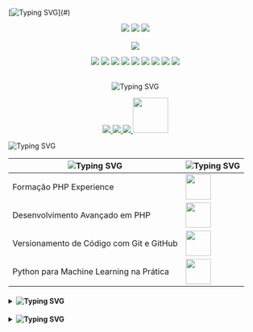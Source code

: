 [![Typing SVG](https://readme-typing-svg.demolab.com?font=Fira+Code&size=25&pause=1000&color=38BB92&random=false&width=435&lines=Hello%2C+I'm+Flavio+Mattos;Welcome+to+my+GitHub+profile!)](#)
<div align="center">
  <img src="http://github-profile-summary-cards.vercel.app/api/cards/profile-details?username=oflaviomattos&theme=vue" />
  <img src="http://github-profile-summary-cards.vercel.app/api/cards/stats?username=oflaviomattos&theme=vue" />
  <img src="http://github-profile-summary-cards.vercel.app/api/cards/repos-per-language?username=oflaviomattos&theme=vue" />
</div>

<br>

<div align="center">
  <img src="https://readme-typing-svg.demolab.com?font=Fira+Code&duration=1&pause=1000&color=38BB92&random=false&width=435&lines=Technologies+and+Tools" />
  <p align="center">
    <img src="https://img.shields.io/badge/HTML5-E34F26?style=for-the-badge&logo=html5&logoColor=white" />
    <img src="https://img.shields.io/badge/CSS3-1572B6?style=for-the-badge&logo=css3&logoColor=white" />
    <img src="https://img.shields.io/badge/JavaScript-F7DF1E?style=for-the-badge&logo=javascript&logoColor=black" />
    <img src="https://img.shields.io/badge/PHP-777BB4?style=for-the-badge&logo=php&logoColor=white" />
    <img src="https://img.shields.io/badge/Laravel-FF2D20?style=for-the-badge&logo=laravel&logoColor=white" />
    <img src="https://img.shields.io/badge/SQLite-003B57?style=for-the-badge&logo=sqlite&logoColor=white" />
    <img src="https://img.shields.io/badge/C%23-239120?style=for-the-badge&logo=c-sharp&logoColor=white" />
    <img src="https://img.shields.io/badge/Symfony-000000?style=for-the-badge&logo=symfony&logoColor=white" />
    <img src="https://img.shields.io/badge/Python-3776AB?style=for-the-badge&logo=python&logoColor=white" />
  </p>
</div>

<br>

<div align="center">
  <img src="https://readme-typing-svg.demolab.com?font=Fira+Code&duration=1&pause=1000&color=38BB92&random=false&width=435&lines=Get+in+Touch" alt="Typing SVG" />
  <p align="center">
    <a href="mailto:contact@flaviomattos.com">
      <img src="https://img.shields.io/badge/Email-D14836?style=for-the-badge&logo=gmail&logoColor=white" />
    </a>
    <a href="https://linkedin.com/in/oflaviomattos">
      <img src="https://img.shields.io/badge/LinkedIn-0A66C2?style=for-the-badge&logo=linkedin&logoColor=white" />
    </a>
    <a href="https://github.com/oflaviomattos">
      <img src="https://img.shields.io/badge/GitHub-000?style=for-the-badge&logo=GitHub" />
    </a>
    <a href="https://www.dio.me/users/me_26560">
      <img src="https://hermes.digitalinnovation.one/assets/diome/logo-full.svg" width="70">
    </a>
  </p>
</div>

<img src="https://readme-typing-svg.demolab.com?font=Fira+Code&duration=1&pause=1000&color=38BB92&random=false&width=435&lines=My+Skills" alt="Typing SVG" />
<table>
    <thead>
        <tr>
            <th><img src="https://readme-typing-svg.demolab.com?font=Fira+Code&size=15&duration=1&pause=1000&color=38BB92&random=false&width=435&lines=Details" alt="Typing SVG" /></th>
            <th><img src="https://readme-typing-svg.demolab.com?font=Fira+Code&size=15&duration=1&pause=1000&color=38BB92&random=false&width=435&lines=Certificate" alt="Typing SVG" /></th>
        </tr>
    </thead>
    <tbody>
        <tr>
            <td>Formação PHP Experience</td>
            <td><a href="https://www.dio.me/certificate/260ED4B2/share"><img src="https://hermes.dio.me/tracks/20b04ddf-42a7-4945-b004-e6cd8b1a798f.png" width="50"></a></td>
        </tr>
        <tr>
            <td>Desenvolvimento Avançado em PHP</td>
            <td><a href="https://www.dio.me/certificate/80FD2AA3/share"><img src="https://hermes.dio.me/courses/badge/1f8851df-7937-485a-a355-3d80b4cfab63.png" width="50"></a></td>
        </tr>
        <tr>
            <td>Versionamento de Código com Git e GitHub</td>
            <td><a href="https://www.dio.me/certificate/F5BFD851/share"><img src="https://hermes.dio.me/courses/badge/406684a4-396d-4160-94b9-ead934e18564.png" width="50"></a></td>
        </tr>
        <tr>
            <td>Python para Machine Learning na Prática</td>
            <td><a href="https://www.dio.me/certificate/A0C835A9/share"><img src="https://www.dio.me/_next/image?url=https%3A%2F%2Fhermes.dio.me%2Fcourses%2Fbadge%2Fe9f9ba3f-9366-43d7-b344-5ba280fbcaba.png&w=128&q=75" width="50"></a></td>
        </tr>
        <!-- Adicione mais linhas conforme necessário -->
    </tbody>
</table>


<h4 align="left">
<p align="left"> 
</p>
<details>
<summary><img src="https://readme-typing-svg.demolab.com?font=Fira+Code&duration=1&pause=1000&color=38BB92&random=false&width=435&lines=My+Projects" alt="Typing SVG" /></summary>

<img src="https://readme-typing-svg.demolab.com?font=Fira+Code&size=15&duration=1&pause=1000&color=38BB92&random=false&width=435&lines=Project" alt="Typing SVG" />|<img src="https://readme-typing-svg.demolab.com?font=Fira+Code&size=15&duration=1&pause=1000&color=38BB92&random=false&width=435&lines=Details" alt="Typing SVG" />
:---:|:---:|
[Busca de CEP Brasileiros ](https://github.com/oflaviomattos/consultarcep)|API de busca de CEP resultando um JSON.
[Testes Unitários no C# ](https://github.com/oflaviomattos/trilha-net-testes-unitarios)|Testes Unitários no C#.
</h4>

<h4 align="left">
<p align="left"> 
</p>
<details>
  <summary><img src="https://readme-typing-svg.demolab.com?font=Fira+Code&duration=1&pause=1000&color=38BB92&random=false&width=435&lines=Useful+Links" alt="Typing SVG" /></summary>

  | Website                           | Link                                |
  | ----------------------------------| ----------------------------------- |
  | Flavio Mattos's Website            | [flaviomattos.com](https://www.flaviomattos.com/) |
  | Kaggle Profile                     | [kaggle.com/flaviomattos](https://www.kaggle.com/flaviomattos) |
  | Replit                             | [replit.com](https://replit.com/) |
  | Hexed.it                            | [hexed.it](https://hexed.it/)    |
  | Dontpad                            | [dontpad.com](https://dontpad.com/) |
</details>
</h4>

